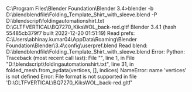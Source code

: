 C:\Program Files\Blender Foundation\Blender 3.4>blender -b D:\blendblendfile\Folding_Template_Shirt_with_sleeve.blend -P D:\blendscript\foldingautomationshirt.txt D:\GLTFVERTICAL\BQ7270_KiksWOL_back-red.gltf
Blender 3.4.1 (hash 55485cb379f7 built 2022-12-20 01:51:19)
Read prefs: C:\Users\abhinay.kumar04\AppData\Roaming\Blender Foundation\Blender\3.4\config\userpref.blend
Read blend: D:\blendblendfile\Folding_Template_Shirt_with_sleeve.blend
Error: Python: Traceback (most recent call last):
  File "<string>", line 1, in <module>
  File "D:\blendscript\foldingautomationshirt.txt", line 31, in <module>
    folded_mesh.from_pydata(vertices, [], indices)
NameError: name 'vertices' is not defined
Error: File format is not supported in file 'D:\GLTFVERTICAL\BQ7270_KiksWOL_back-red.gltf'
